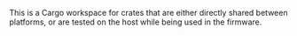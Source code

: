 This is a Cargo workspace for crates that are either directly shared between platforms,
or are tested on the host while being used in the firmware.
